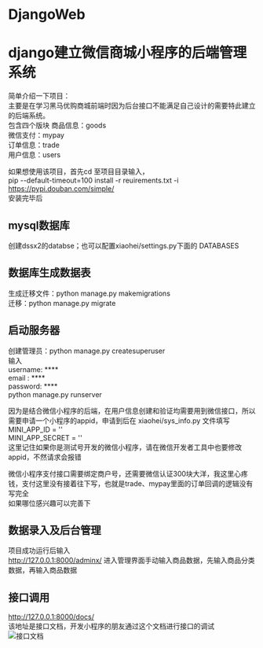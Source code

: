 # DjangoWeb
django建立微信商城小程序的后端管理系统  
====
简单介绍一下项目：  
  主要是在学习黑马优购商城前端时因为后台接口不能满足自己设计的需要特此建立的后端系统。  
  包含四个版块 商品信息：goods  
             微信支付：mypay  
             订单信息：trade  
             用户信息：users  
               
如果想使用该项目，首先cd 至项目目录输入，  
  pip --default-timeout=100 install -r reuirements.txt -i https://pypi.douban.com/simple/  
安装完毕后  
  
mysql数据库
---
创建dssx2的databse；也可以配置xiaohei/settings.py下面的 DATABASES  
  
数据库生成数据表
---
   生成迁移文件：python manage.py makemigrations  
   迁移：python manage.py migrate  
   
启动服务器
---
创建管理员：python manage.py createsuperuser  
输入  
      username:   ****  
      email  :   ****  
      password:   ****  
python manage.py runserver  

因为是结合微信小程序的后端，在用户信息创建和验证均需要用到微信接口，所以需要申请一个小程序的appid，申请到后在 xiaohei/sys_info.py 文件填写  
   MINI_APP_ID = ''  
   MINI_APP_SECRET = ''  
这里记住如果你是测试号开发的微信小程序，请在微信开发者工具中也要修改appid，不然请求会报错  

  
微信小程序支付接口需要绑定商户号，还需要微信认证300块大洋，我这里心疼钱，支付这里没有接着往下写，也就是trade、mypay里面的订单回调的逻辑没有写完全  
如果哪位感兴趣可以完善下  
  
数据录入及后台管理
----
项目成功运行后输入  
http://127.0.0.1:8000/adminx/
进入管理界面手动输入商品数据，先输入商品分类数据，再输入商品数据


接口调用
----
http://127.0.0.1:8000/docs/  
该地址是接口文档，开发小程序的朋友通过这个文档进行接口的调试  
![接口文档](http://chuantu.xyz/t6/739/1593501844x2073530527.png)
